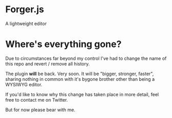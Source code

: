 Forger.js
=========

A lightweight editor

# Where's everything gone?

Due to circumstances far beyond my control I've had to change the name of this repo and revert / remove all history. 

The plugin **will** be back. Very soon. It will be "bigger, stronger, faster", sharing nothing in common with it's bygone brother other than being a WYSIWYG editor. 

If you'd like to know why this change has taken place in more detail, feel free to contact me on Twitter. 

But for now please bear with me. 
